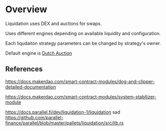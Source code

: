 # Overview

Liquidation uses DEX and auctions for swaps. 

Uses different engines depending on available liquidity and configuration. 

Each liqudaiton strategy parameters can be changed by strategy's owner.

Default engine is [Dutch Auction](../dutch-auction)
## References

https://docs.makerdao.com/smart-contract-modules/dog-and-clipper-detailed-documentation

https://docs.makerdao.com/smart-contract-modules/system-stabilizer-module

https://docs.parallel.fi/dev/liquidation-1/liquidation
sad
https://github.com/parallel-finance/parallel/blob/master/pallets/liquidation/src/lib.rs
